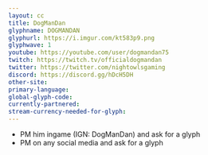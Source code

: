 ```yaml
---
layout: cc
title: DogManDan
glyphname: DOGMANDAN
glyphurl: https://i.imgur.com/kt583p9.png
glyphwave: 1
youtube: https://youtube.com/user/dogmandan75
twitch: https://twitch.tv/officialdogmandan
twitter: https://twitter.com/nightowlsgaming
discord: https://discord.gg/hDcH5DH
other-site: 
primary-language: 
global-glyph-code: 
currently-partnered: 
stream-currency-needed-for-glyph: 
---
```

* PM him ingame (IGN: DogManDan) and ask for a glyph
* PM on any social media and ask for a glyph

